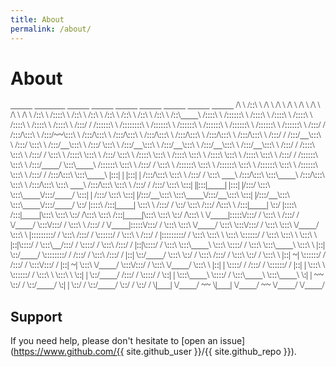 ```yaml
---
title: About
permalink: /about/
---
```


# About

<span style="font-family:Papyrus; font-size:1em;">
          _____                   _______                   _____                    _____                            _____                    _____                    _____                    _____                    _____  
         /\    \                 /::\    \                 /\    \                  /\    \                          /\    \                  /\    \                  /\    \                  /\    \                  /\    \ 
        /::\    \               /::::\    \               /::\    \                /::\    \                        /::\    \                /::\    \                /::\    \                /::\    \                /::\____\
       /::::\    \             /::::::\    \             /::::\    \              /::::\    \                      /::::\    \              /::::\    \              /::::\    \              /::::\    \              /:::/    /
      /::::::\    \           /::::::::\    \           /::::::\    \            /::::::\    \                    /::::::\    \            /::::::\    \            /::::::\    \            /::::::\    \            /:::/    / 
     /:::/\:::\    \         /:::/~~\:::\    \         /:::/\:::\    \          /:::/\:::\    \                  /:::/\:::\    \          /:::/\:::\    \          /:::/\:::\    \          /:::/\:::\    \          /:::/    /  
    /:::/__\:::\    \       /:::/    \:::\    \       /:::/__\:::\    \        /:::/  \:::\    \                /:::/__\:::\    \        /:::/__\:::\    \        /:::/__\:::\    \        /:::/__\:::\    \        /:::/    /   
   /::::\   \:::\    \     /:::/    / \:::\    \     /::::\   \:::\    \      /:::/    \:::\    \              /::::\   \:::\    \      /::::\   \:::\    \      /::::\   \:::\    \      /::::\   \:::\    \      /:::/    /    
  /::::::\   \:::\    \   /:::/____/   \:::\____\   /::::::\   \:::\    \    /:::/    / \:::\    \            /::::::\   \:::\    \    /::::::\   \:::\    \    /::::::\   \:::\    \    /::::::\   \:::\    \    /:::/    /     
 /:::/\:::\   \:::\____\ |:::|    |     |:::|    | /:::/\:::\   \:::\    \  /:::/    /   \:::\ ___\          /:::/\:::\   \:::\____\  /:::/\:::\   \:::\    \  /:::/\:::\   \:::\ ___\  /:::/\:::\   \:::\    \  /:::/    /      
/:::/  \:::\   \:::|    ||:::|____|     |:::|    |/:::/  \:::\   \:::\____\/:::/____/     \:::|    |        /:::/  \:::\   \:::|    |/:::/__\:::\   \:::\____\/:::/__\:::\   \:::|    |/:::/__\:::\   \:::\____\/:::/____/       
\::/   |::::\  /:::|____| \:::\    \   /:::/    / \::/    \:::\  /:::/    /\:::\    \     /:::|____|        \::/   |::::\  /:::|____|\:::\   \:::\   \::/    /\:::\   \:::\  /:::|____|\:::\   \:::\   \::/    /\:::\    \       
 \/____|:::::\/:::/    /   \:::\    \ /:::/    /   \/____/ \:::\/:::/    /  \:::\    \   /:::/    /          \/____|:::::\/:::/    /  \:::\   \:::\   \/____/  \:::\   \:::\/:::/    /  \:::\   \:::\   \/____/  \:::\    \      
       |:::::::::/    /     \:::\    /:::/    /             \::::::/    /    \:::\    \ /:::/    /                 |:::::::::/    /    \:::\   \:::\    \       \:::\   \::::::/    /    \:::\   \:::\    \       \:::\    \     
       |::|\::::/    /       \:::\__/:::/    /               \::::/    /      \:::\    /:::/    /                  |::|\::::/    /      \:::\   \:::\____\       \:::\   \::::/    /      \:::\   \:::\____\       \:::\    \    
       |::| \::/____/         \::::::::/    /                /:::/    /        \:::\  /:::/    /                   |::| \::/____/        \:::\   \::/    /        \:::\  /:::/    /        \:::\   \::/    /        \:::\    \   
       |::|  ~|                \::::::/    /                /:::/    /          \:::\/:::/    /                    |::|  ~|               \:::\   \/____/          \:::\/:::/    /          \:::\   \/____/          \:::\    \  
       |::|   |                 \::::/    /                /:::/    /            \::::::/    /                     |::|   |                \:::\    \               \::::::/    /            \:::\    \               \:::\    \ 
       \::|   |                  \::/____/                /:::/    /              \::::/    /                      \::|   |                 \:::\____\               \::::/    /              \:::\____\               \:::\____\
        \:|   |                   ~~                      \::/    /                \::/____/                        \:|   |                  \::/    /                \::/____/                \::/    /                \::/    /
         \|___|                                            \/____/                  ~~                               \|___|                   \/____/                  ~~                       \/____/                  \/____/ 
                                                                                                                                                                                                          
</span>

## Support

If you need help, please don't hesitate to [open an issue](https://www.github.com/{{ site.github_user }}/{{ site.github_repo }}).

